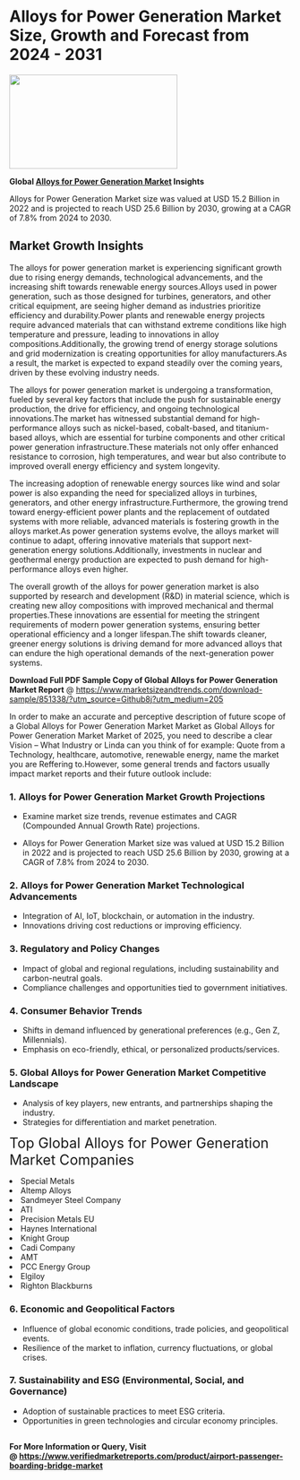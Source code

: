 <H1>Alloys for Power Generation Market Size, Growth and Forecast from 2024 - 2031</H1><img class="aligncenter size-medium wp-image-584254" src="https://thirdeyenews.in/wp-content/uploads/2024/09/Global-Market-Research-300x168.jpeg" alt="" width="300" height="168" /><p><strong>Global&nbsp;<a href="https://www.marketsizeandtrends.com/download-sample/851338/?utm_source=Github8j?utm_medium=205">Alloys for Power Generation Market</a> Insights</strong></p><p>Alloys for Power Generation Market size was valued at USD 15.2 Billion in 2022 and is projected to reach USD 25.6 Billion by 2030, growing at a CAGR of 7.8% from 2024 to 2030.</p><p><h2>Market Growth Insights</h2> <p>The alloys for power generation market is experiencing significant growth due to rising energy demands, technological advancements, and the increasing shift towards renewable energy sources.Alloys used in power generation, such as those designed for turbines, generators, and other critical equipment, are seeing higher demand as industries prioritize efficiency and durability.Power plants and renewable energy projects require advanced materials that can withstand extreme conditions like high temperature and pressure, leading to innovations in alloy compositions.Additionally, the growing trend of energy storage solutions and grid modernization is creating opportunities for alloy manufacturers.As a result, the market is expected to expand steadily over the coming years, driven by these evolving industry needs.</p> <p>The alloys for power generation market is undergoing a transformation, fueled by several key factors that include the push for sustainable energy production, the drive for efficiency, and ongoing technological innovations.The market has witnessed substantial demand for high-performance alloys such as nickel-based, cobalt-based, and titanium-based alloys, which are essential for turbine components and other critical power generation infrastructure.These materials not only offer enhanced resistance to corrosion, high temperatures, and wear but also contribute to improved overall energy efficiency and system longevity.</p> <p>The increasing adoption of renewable energy sources like wind and solar power is also expanding the need for specialized alloys in turbines, generators, and other energy infrastructure.Furthermore, the growing trend toward energy-efficient power plants and the replacement of outdated systems with more reliable, advanced materials is fostering growth in the alloys market.As power generation systems evolve, the alloys market will continue to adapt, offering innovative materials that support next-generation energy solutions.Additionally, investments in nuclear and geothermal energy production are expected to push demand for high-performance alloys even higher.</p> <p>The overall growth of the alloys for power generation market is also supported by research and development (R&D) in material science, which is creating new alloy compositions with improved mechanical and thermal properties.These innovations are essential for meeting the stringent requirements of modern power generation systems, ensuring better operational efficiency and a longer lifespan.The shift towards cleaner, greener energy solutions is driving demand for more advanced alloys that can endure the high operational demands of the next-generation power systems.</p> <p><span class=""><strong>Download Full PDF Sample Copy of Global Alloys for Power Generation Market Report</strong> @ <a href="https://www.marketsizeandtrends.com/download-sample/851338/?utm_source=Github8j?utm_medium=205" target="_blank">https://www.marketsizeandtrends.com/download-sample/851338/?utm_source=Github8j?utm_medium=205</a></span></p><p>In order to make an accurate and perceptive description of future scope of a Global&nbsp;Alloys for Power Generation Market Market as Global&nbsp;Alloys for Power Generation Market Market of 2025, you need to describe a clear Vision &ndash; What Industry or Linda can you think of for example: Quote from a Technology, healthcare, automotive, renewable energy, name the market you are Reffering to.However, some general trends and factors usually impact market reports and their future outlook include:</p><h3>1.&nbsp;<strong>Alloys for Power Generation Market Growth Projections</strong></h3><ul><li>Examine market size trends, revenue estimates and CAGR (Compounded Annual Growth Rate) projections.</li><li><p>Alloys for Power Generation Market size was valued at USD 15.2 Billion in 2022 and is projected to reach USD 25.6 Billion by 2030, growing at a CAGR of 7.8% from 2024 to 2030.</p></li></ul><h3>2.&nbsp;<strong>Alloys for Power Generation Market Technological Advancements</strong></h3><ul><li>Integration of AI, IoT, blockchain, or automation in the industry.</li><li>Innovations driving cost reductions or improving efficiency.</li></ul><h3>3.&nbsp;<strong>Regulatory and Policy Changes</strong></h3><ul><li>Impact of global and regional regulations, including sustainability and carbon-neutral goals.</li><li>Compliance challenges and opportunities tied to government initiatives.</li></ul><h3>4.&nbsp;<strong>Consumer Behavior Trends</strong></h3><ul><li>Shifts in demand influenced by generational preferences (e.g., Gen Z, Millennials).</li><li>Emphasis on eco-friendly, ethical, or personalized products/services.</li></ul><h3>5.&nbsp;<strong>Global Alloys for Power Generation Market Competitive Landscape</strong></h3><ul><li>Analysis of key players, new entrants, and partnerships shaping the industry.</li><li>Strategies for differentiation and market penetration.</li></ul><p data-pm-slice="1 1 []"><span style="color: inherit; font-family: inherit; font-size: 25px;">Top Global Alloys for Power Generation Market Companies</span></p><div class="" data-test-id=""><p><li>Special Metals</li><li> Altemp Alloys</li><li> Sandmeyer Steel Company</li><li> ATI</li><li> Precision Metals EU</li><li> Haynes International</li><li> Knight Group</li><li> Cadi Company</li><li> AMT</li><li> PCC Energy Group</li><li> Elgiloy</li><li> Righton Blackburns</li></p></div><h3>6.&nbsp;<strong>Economic and Geopolitical Factors</strong></h3><ul><li>Influence of global economic conditions, trade policies, and geopolitical events.</li><li>Resilience of the market to inflation, currency fluctuations, or global crises.</li></ul><h3>7.&nbsp;<strong>Sustainability and ESG (Environmental, Social, and Governance)</strong></h3><ul><li>Adoption of sustainable practices to meet ESG criteria.</li><li>Opportunities in green technologies and circular economy principles.</li></ul><h2><strong style="font-size: 14px;">For More Information or Query, Visit @&nbsp;</strong><a style="background-color: #ffffff; font-size: 14px;" href="https://www.marketsizeandtrends.com/report/alloys-for-power-generation-market/" target="_blank">https://www.verifiedmarketreports.com/product/airport-passenger-boarding-bridge-market</a></h2>